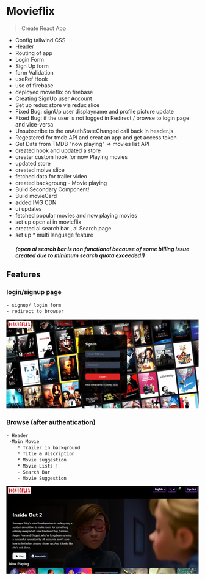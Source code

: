 
# Movieflix
> Create React App
 - Config tailwind CSS
 - Header
 - Routing of app
 - Login Form
 - Sign Up form 
 - form Validation
 - useRef Hook
 - use of firebase
 - deployed movieflix on firebase
 - Creating SignUp user Account
 - Set up redux store via redux slice
 - Fixed Bug: signUp user displayname and profile picture update
 - Fixed Bug: if the user is not logged in Redirect / browse to login page and vice-versa
 - Unsubscribe to the onAuthStateChanged call back in header.js
 - Regestered for tmdb API and creat an app and get access token
 - Get Data from TMDB "now playing" => movies list API 
 - created hook and updated a store 
 - creater custom hook for now Playing movies
 - updated store 
 - created moive slice
 - fetched data for trailer video 
 - created backgroung - Movie playing
 - Build Secondary Component!
 - Build movieCard 
 - added IMG CDN
 - ui updates 
 - fetched popular movies and now playing movies
 - set up open ai in movieflix
 - created ai search bar , ai Search page
- set up * multi language feature
   ##### (open ai search bar is non functional because of some billing issue created due to minimum search quota exceeded!) 

  

## Features 
 ###  login/signup page
    - signup/ login form
    - redirect to browser

   ![alt text](public/loginImg.png) 

 ### Browse (after authentication)
    - Header
     -Main Movie
        * Trailer in background
        * Title & discription
        * Movie suggestion
        * Movie Lists !
        - Search Bar
        - Movie Suggestion
   ![alt text](public/browse.png)     

